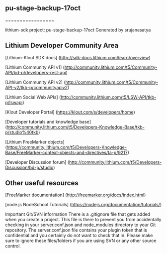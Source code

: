 ## pu-stage-backup-17oct
=================

lithium-sdk project: pu-stage-backup-17oct
Generated by srujanasatya

## Lithium Developer Community Area

[Lithium-Klout SDK docs] (http://sdk-docs.lithium.com/learn/overview)

[Lithium Community API v1] (http://community.lithium.com/t5/Community-API/bd-p/developers-rest-api)

[Lithium Community API v2] (http://community.lithium.com/t5/Community-API-v2/tkb-p/communityapiv2)

[Lithium Social Web APIs] (http://community.lithium.com/t5/LSW-API/tkb-p/lswapi)

[Klout Developer Portal] (https://klout.com/s/developers/home)

[Developer tutorials and knowledge base] (http://community.lithium.com/t5/Developers-Knowledge-Base/tkb-p/studio%40tkb)

[Lithium FreeMarker objects] (https://community.lithium.com/t5/Developers-Knowledge-Base/FreeMarker-context-objects-and-directives/ta-p/9217)

[Developer Discussion forum] (http://community.lithium.com/t5/Developers-Discussion/bd-p/studio)

## Other useful resources
[FreeMarker documentation] (http://freemarker.org/docs/index.html)

[node.js NodeSchool Tutorials] (https://nodejs.org/documentation/tutorials/)

Important Git/SVN information
There is a .gitignore file that gets added when you create a project. This file is there to prevent you from accidentally checking in your server.conf.json and node_modules directory to your Git repository. The server.conf.json file contains your plugin token that is confidential and you certainly do not want to check that in. Please make sure to ignore these files/folders if you are using SVN or any other source control.